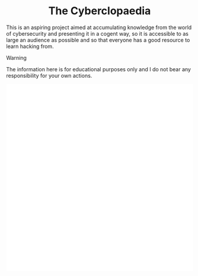 <center><h1>The Cyberclopaedia</h1></center>

This is an aspiring project aimed at accumulating knowledge from the world of cybersecurity and presenting it in a cogent way, so it is accessible to as large an audience as possible and so that everyone has a good resource to learn hacking from.

>[!WARNING]
>The information here is for educational purposes only and I do not bear any responsibility for your own actions.

![](Cyberclopaedia/Resources/Images/Icons/favicon.png)